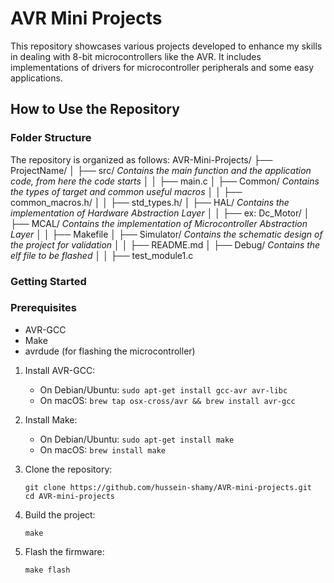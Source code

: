 # AVR Mini Projects

This repository showcases various projects developed to enhance my skills in dealing with 8-bit microcontrollers like the AVR. It includes implementations of drivers for microcontroller peripherals and some easy applications.

## How to Use the Repository

### Folder Structure

The repository is organized as follows:
AVR-Mini-Projects/
├── ProjectName/
│ ├── src/ *Contains the main function and the application code, from here the code starts*
│ │ ├── main.c 
│ ├── Common/ *Contains the types of target and common useful macros*
│ │ ├── common_macros.h/ 
│ │ ├── std_types.h/
│ ├── HAL/ *Contains the implementation of Hardware Abstraction Layer*
│ │ ├── ex: Dc_Motor/
│ ├── MCAL/ *Contains the implementation of Microcontroller Abstraction Layer*
│ │ ├── Makefile
│ ├── Simulator/ *Contains the schematic design of the project for validation*
│ │ ├── README.md
│ ├── Debug/ *Contains the elf file to be flashed*
│ │ ├── test_module1.c

### Getting Started

### Prerequisites
- AVR-GCC
- Make
- avrdude (for flashing the microcontroller)

1. Install AVR-GCC:
    - On Debian/Ubuntu: `sudo apt-get install gcc-avr avr-libc`
    - On macOS: `brew tap osx-cross/avr && brew install avr-gcc`

2. Install Make:
    - On Debian/Ubuntu: `sudo apt-get install make`
    - On macOS: `brew install make`

3. Clone the repository:
    ```
    git clone https://github.com/hussein-shamy/AVR-mini-projects.git
    cd AVR-mini-projects
    ```
4. Build the project:
    ```
    make
    ```
5. Flash the firmware:
    ```
    make flash
    ```

